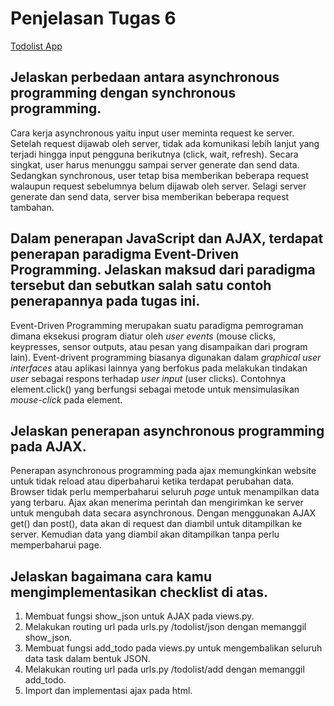 # Penjelasan Tugas 6
[Todolist App](https://tugas5-todolist.herokuapp.com/todolist)

## Jelaskan perbedaan antara asynchronous programming dengan synchronous programming.
Cara kerja asynchronous yaitu input user meminta request ke server. Setelah request dijawab oleh server, tidak ada komunikasi lebih lanjut yang terjadi hingga input pengguna berikutnya (click, wait, refresh). Secara singkat, user harus menunggu sampai server generate dan send data. Sedangkan synchronous, user tetap bisa memberikan beberapa request walaupun request sebelumnya belum dijawab oleh server. Selagi server generate dan send data, server bisa memberikan beberapa request tambahan.

## Dalam penerapan JavaScript dan AJAX, terdapat penerapan paradigma Event-Driven Programming. Jelaskan maksud dari paradigma tersebut dan sebutkan salah satu contoh penerapannya pada tugas ini.
Event-Driven Programming merupakan suatu paradigma pemrograman dimana eksekusi program diatur oleh *user events* (mouse clicks, keypresses, sensor outputs, atau pesan yang disampaikan dari program lain). Event-drivent programming biasanya digunakan dalam *graphical user interfaces* atau aplikasi lainnya yang berfokus pada melakukan tindakan *user* sebagai respons terhadap *user input* (user clicks). Contohnya element.click() yang berfungsi sebagai metode untuk mensimulasikan *mouse-click* pada element. 

## Jelaskan penerapan asynchronous programming pada AJAX.
Penerapan asynchronous programming pada ajax memungkinkan website untuk tidak reload atau diperbaharui ketika terdapat perubahan data. Browser tidak perlu memperbaharui seluruh *page* untuk menampilkan data yang terbaru. Ajax akan menerima perintah dan mengirimkan ke server untuk mengubah data secara asynchronous. Dengan menggunakan AJAX get() dan post(), data akan di request dan diambil untuk ditampilkan ke server. Kemudian data yang diambil akan ditampilkan tanpa perlu memperbaharui page.
 
## Jelaskan bagaimana cara kamu mengimplementasikan checklist di atas.
1. Membuat fungsi show_json untuk AJAX pada views.py.
2. Melakukan routing url pada urls.py /todolist/json dengan memanggil show_json.
3. Membuat fungsi add_todo pada views.py untuk mengembalikan seluruh data task dalam bentuk JSON.
4. Melakukan routing url pada urls.py /todolist/add dengan memanggil add_todo.
5. Import dan implementasi ajax pada html. 
